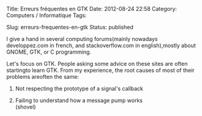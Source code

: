 Title: Erreurs fréquentes en GTK
Date: 2012-08-24 22:58
Category: Computers / Informatique
Tags: <?xml version="1.0" encoding="utf-8"?>

Slug: erreurs-frequentes-en-gtk
Status: published

<div class="\"moz-text-flowed\"" style="\&quot;font-family:" -moz-fixed;="" ="" 12px;\"="" lang="\&quot;x-western\&quot;">

I give a hand in several computing forums(mainly nowadays developpez.com in french, and stackoverflow.com in english),mostly about GNOME, GTK, or C programming.  
  
Let's focus on GTK. People asking some advice on these sites are often startingto learn GTK. From my experience, the root causes of most of their problems areoften the same:  
  
1. Not respecting the prototype of a signal's callback  
  
2. Failing to understand how a message pump works  
(shovel)

</div>
